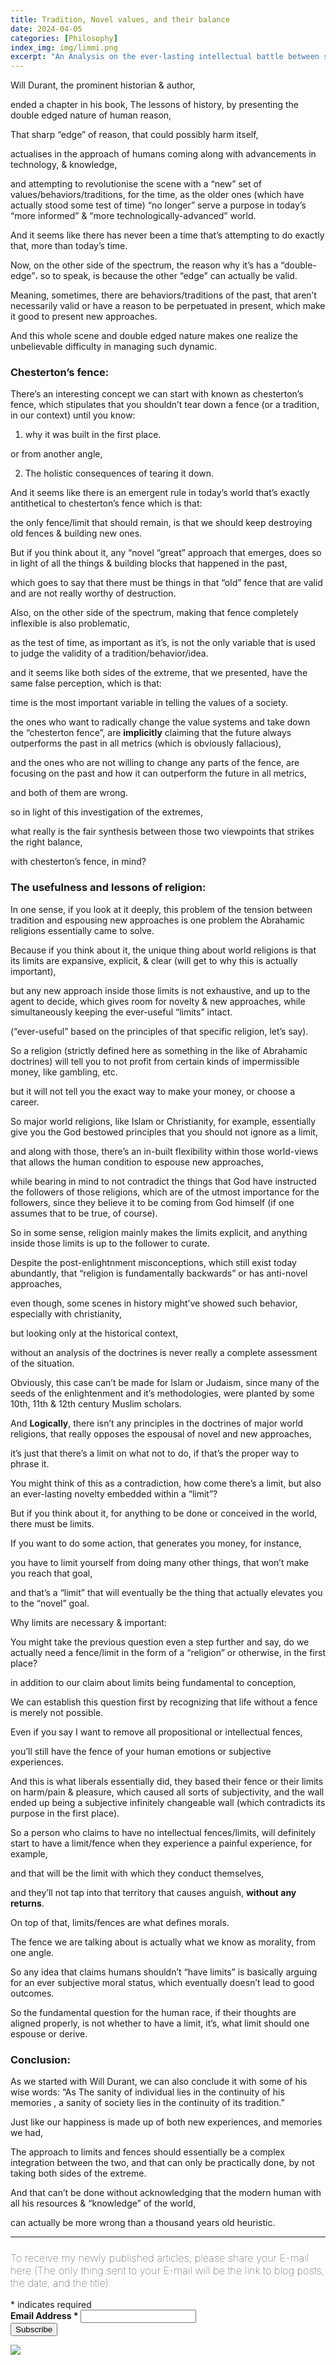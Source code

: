 ```yaml
---
title: Tradition, Novel values, and their balance 
date: 2024-04-05 
categories: [Philosophy]
index_img: img/limmi.png
excerpt: "An Analysis on the ever-lasting intellectual battle between sticking to traditions & espousing new values and behaviors... "
---
```


Will Durant, the prominent historian & author,

ended a chapter in his book, The lessons of history, by presenting the double edged nature of human reason,

That sharp “edge” of reason, that could possibly harm itself,

actualises in the approach of humans coming along with advancements in technology, & knowledge,

and attempting to revolutionise the scene with a “new” set of values/behaviors/traditions, for the time, as the older ones (which have actually stood some test of time) “no longer” serve a purpose in today’s “more informed” & “more technologically-advanced” world.

And it seems like there has never been a time that’s attempting to do exactly that, more than today’s time.

Now, on the other side of the spectrum, the reason why it’s has a “double-edge”، so to speak, is because the other “edge” can actually be valid.

Meaning, sometimes, there are behaviors/traditions of the past, that aren’t necessarily valid or have a reason to be perpetuated in present, which make it good to present new approaches.

And this whole scene and double edged nature makes one realize the unbelievable difficulty in managing such dynamic.

### Chesterton’s fence:

There’s an interesting concept we can start with known as chesterton’s fence, which stipulates that you shouldn’t tear down a fence (or a tradition, in our context) until you know:

1) why it was built in the first place.

or from another angle,

2) The holistic consequences of tearing it down.

And it seems like there is an emergent rule in today’s world that’s exactly antithetical to chesterton’s fence which is that: 

the only fence/limit that should remain, is that we should keep destroying old fences & building new ones.


But if you think about it, any “novel “great” approach that emerges, does so in light of all the things & building blocks that happened in the past,

which goes to say that there must be things in that “old” fence that are valid and are not really worthy of destruction.

Also, on the other side of the spectrum, making that fence completely inflexible is also problematic,

as the test of time, as important as it’s, is not the only variable that is used to judge the validity of a tradition/behavior/idea.

and it seems like both sides of the extreme, that we presented, have the same false perception, which is that: 

time is the most important variable in telling the values of a society.

the ones who want to radically change the value systems and take down the “chesterton fence”, are <b>implicitly</b> claiming that the future always outperforms the past in all metrics (which is obviously fallacious),

and the ones who are not willing to change any parts of the fence, are focusing on the past and how it can outperform the future in all metrics,

and both of them are wrong.


so in light of this investigation of the extremes, 

what really is the fair synthesis between those two viewpoints that strikes the right balance, 

with chesterton’s fence, in mind?


### The usefulness and lessons of religion:

In one sense, if you look at it deeply, this problem of the tension between tradition and espousing new approaches is one problem the Abrahamic religions essentially came to solve.

Because if you think about it, the unique thing about world religions is that its limits are expansive, explicit, & clear (will get to why this is actually important), 

but any new approach inside those limits is not exhaustive, and up to the agent to decide, which gives room for novelty & new approaches, while simultaneously keeping the ever-useful “limits” intact.

(“ever-useful” based on the principles of that specific religion, let’s say).

So a religion (strictly defined here as something in the like of Abrahamic doctrines) will tell you to not profit from certain kinds of impermissible money, like gambling, etc. 

but it will not tell you the exact way to make your money, or choose a career.

So major world religions, like Islam or Christianity, for example, essentially give you the God bestowed principles that you should not ignore as a limit,

and along with those, there’s an in-built flexibility within those world-views that allows the human condition to espouse new approaches, 

while bearing in mind to not contradict the things that God have instructed the followers of those religions, which are of the utmost importance for the followers, since they believe it to be coming from God himself (if one assumes that to be true, of course).


So in some sense, religion mainly makes the limits explicit, and anything inside those limits is up to the follower to curate.


Despite the post-enlightnment misconceptions, which still exist today abundantly, that “religion is fundamentally backwards” or has anti-novel approaches, 

even though, some scenes in history might’ve showed such behavior, especially with christianity,

but looking only at the historical context,

without an analysis of the doctrines is never really a complete assessment of the situation.

Obviously, this case can’t be made for Islam or Judaism, since many of the seeds of the enlightenment and it’s methodologies, were planted by some 10th, 11th & 12th century Muslim scholars.

And <b>Logically</b>, there isn’t any principles in the doctrines of major world religions, that really opposes the espousal of novel and new approaches, 

it’s just that there’s a limit on what not to do, if that’s the proper way to phrase it.


You might think of this as a contradiction, how come there’s a limit, but also an ever-lasting novelty embedded within a “limit”?

But if you think about it, for anything to be done or conceived in the world, there must be limits.

If you want to do some action, that generates you money, for instance, 

you have to limit yourself from doing many other things, that won’t make you reach that goal, 

and that’s a “limit” that will eventually be the thing that actually elevates you to the “novel” goal.

Why limits are necessary & important:

You might take the previous question even a step further and say, do we actually need a fence/limit in the form of a “religion” or otherwise, in the first place?

in addition to our claim about limits being fundamental to conception,

We can establish this question first by recognizing that life without a fence is merely not possible.

Even if you say I want to remove all propositional or intellectual fences, 

you’ll still have the fence of your human emotions or subjective experiences.

And this is what liberals essentially did, they based their fence or their limits on harm/pain & pleasure, which caused all sorts of subjectivity, and the wall ended up being a subjective infinitely changeable wall (which contradicts its purpose in the first place).

So a person who claims to have no intellectual fences/limits, will definitely start to have a limit/fence when they experience a painful experience, for example,

and that will be the limit with which they conduct themselves,

and they’ll not tap into that territory that causes anguish, <b>without any returns</b>.

On top of that, limits/fences are what defines morals.

The fence we are talking about is actually what we know as morality, from one angle.

So any idea that claims humans shouldn’t “have limits” is basically arguing for an ever subjective moral status, which eventually doesn’t lead to good outcomes.

So the fundamental question for the human race, if their thoughts are aligned properly, 
is not whether to have a limit, it’s, what limit should one espouse or derive.

### Conclusion:

As we started with Will Durant, we can also conclude it with some of his wise words:
“As The sanity of individual lies in the continuity of his memories , a sanity of society lies in the continuity of its tradition.”

Just like our happiness is made up of both new experiences, and memories we had,

The approach to limits and fences should essentially be a complex integration between the two, and that can only be practically done, by not taking both sides of the extreme.

And that can’t be done without acknowledging that the modern human with all his resources & “knowledge” of the world, 

can actually be more wrong than a thousand years old heuristic.
<hr>
<!-- Begin Mailchimp Signup Form -->
<link href="//cdn-images.mailchimp.com/embedcode/classic-10_7_dtp.css" rel="stylesheet" type="text/css">
<style type="text/css">
     #mc_embed_signup{ clear:left; font:10px;  align-items:center; }
	/* Add your own Mailchimp form style overrides in your site stylesheet or in this style block.
	   We recommend moving this block and the preceding CSS link to the HEAD of your HTML file. */
</style>
<div class="ssty">
<div id="mc_embed_signup">
  <form action="https://ideagnose.us12.list-manage.com/subscribe/post?u=463c6029de93ae83594496f4e&amp;id=c852f2020c&amp;f_id=001eb9e0f0" method="post" id="mc-embedded-subscribe-form" name="mc-embedded-subscribe-form" class="validate" target="_blank" novalidate>
    <div id="mc_embed_signup_scroll">
	<h3 style=font-weight:lighter;>To receive my newly published articles, please share your E-mail here (The only thing sent to your E-mail will be the link to blog posts, the date, and the title):</h3>
<div class="indicates-required"><span class="asterisk">*</span> indicates required</div>
<div class="mc-field-group">
	<label for="mce-EMAIL" style=font-weight:bold;>Email Address  <span class="asterisk">*</span>
</label>
	<input type="email" value="" name="EMAIL" class="required email" id="mce-EMAIL"><span id="mce-EMAIL-HELPERTEXT" class="helper_text"></span>
</div>
	<div id="mce-responses" class="clear foot">
		<div class="response" id="mce-error-response" style="display:none"></div>
		<div class="response" id="mce-success-response" style="display:none"></div>
	</div>    <!-- real people should not fill this in and expect good things - do not remove this or risk form bot signups-->
    <div style="position: absolute; left: -5000px;" aria-hidden="true"><input type="text" name="b_463c6029de93ae83594496f4e_c852f2020c" tabindex="-1" value=""></div>
        <div class="optionalParent">
            <div class="clear foot">
                <input type="submit" value="Subscribe" name="subscribe" id="mc-embedded-subscribe" class="button">
                <p class="brandingLogo"><a href="http://eepurl.com/h9K0LX" title="Mailchimp - email marketing made easy and fun"><img src="https://eep.io/mc-cdn-images/template_images/branding_logo_text_dark_dtp.svg"></a></p>
            </div>
        </div>
    </div>
</form>
</div>
</div>
<script type='text/javascript' src='//s3.amazonaws.com/downloads.mailchimp.com/js/mc-validate.js'></script><script type='text/javascript'>(function($) {window.fnames = new Array(); window.ftypes = new Array();fnames[0]='EMAIL';ftypes[0]='email';fnames[1]='FNAME';ftypes[1]='text';fnames[2]='LNAME';ftypes[2]='text';fnames[3]='ADDRESS';ftypes[3]='address';fnames[4]='PHONE';ftypes[4]='phone';fnames[5]='BIRTHDAY';ftypes[5]='birthday';}(jQuery));var $mcj = jQuery.noConflict(true);</script>
<!--End mc_embed_signup-->
